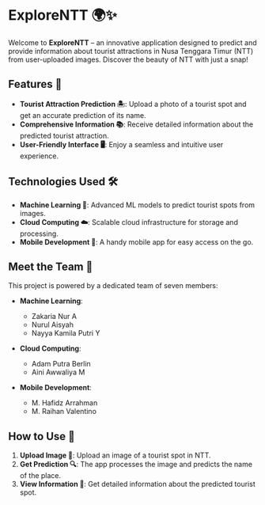 # ExploreNTT 🌍✨

Welcome to **ExploreNTT** – an innovative application designed to predict and provide information about tourist attractions in Nusa Tenggara Timur (NTT) from user-uploaded images. Discover the beauty of NTT with just a snap!

## Features 🎉

- **Tourist Attraction Prediction 🏝️**: Upload a photo of a tourist spot and get an accurate prediction of its name.
- **Comprehensive Information 📚**: Receive detailed information about the predicted tourist attraction.
- **User-Friendly Interface 🖥️**: Enjoy a seamless and intuitive user experience.

## Technologies Used 🛠️

- **Machine Learning 🤖**: Advanced ML models to predict tourist spots from images.
- **Cloud Computing ☁️**: Scalable cloud infrastructure for storage and processing.
- **Mobile Development 📱**: A handy mobile app for easy access on the go.

## Meet the Team 👥

This project is powered by a dedicated team of seven members:

- **Machine Learning**:
  - Zakaria Nur A
  - Nurul Aisyah
  - Nayya Kamila Putri Y

- **Cloud Computing**:
  - Adam Putra Berlin
  - Aini Awwaliya M

- **Mobile Development**:
  - M. Hafidz Arrahman
  - M. Raihan Valentino

## How to Use 🚀

1. **Upload Image 📸**: Upload an image of a tourist spot in NTT.
2. **Get Prediction 🔍**: The app processes the image and predicts the name of the place.
3. **View Information 📝**: Get detailed information about the predicted tourist spot.
